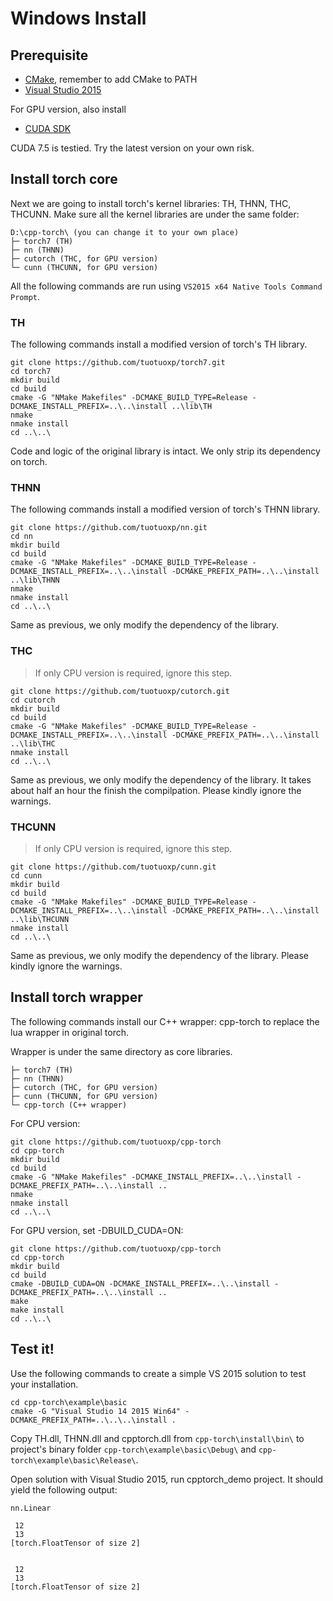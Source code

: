 # Windows Install
## Prerequisite
- [CMake](https://cmake.org/), remember to add CMake to PATH
- [Visual Studio 2015](https://www.visualstudio.com/downloads/)

For GPU version, also install
- [CUDA SDK](https://developer.nvidia.com/cuda-75-downloads-archive)

CUDA 7.5 is testied. Try the latest version on your own risk.

## Install torch core
Next we are going to install torch's kernel libraries: TH, THNN, THC, THCUNN. Make sure all the kernel libraries are under the same folder:
```
D:\cpp-torch\ (you can change it to your own place)
├─ torch7 (TH)
├─ nn (THNN)
├─ cutorch (THC, for GPU version)
└─ cunn (THCUNN, for GPU version)
```
All the following commands are run using `VS2015 x64 Native Tools Command Prompt`.

### TH
The following commands install a modified version of torch's TH library.
```
git clone https://github.com/tuotuoxp/torch7.git
cd torch7
mkdir build
cd build
cmake -G "NMake Makefiles" -DCMAKE_BUILD_TYPE=Release -DCMAKE_INSTALL_PREFIX=..\..\install ..\lib\TH
nmake
nmake install
cd ..\..\
```
Code and logic of the original library is intact. We only strip its dependency on torch.

### THNN
The following commands install a modified version of torch's THNN library.
```
git clone https://github.com/tuotuoxp/nn.git
cd nn
mkdir build
cd build
cmake -G "NMake Makefiles" -DCMAKE_BUILD_TYPE=Release -DCMAKE_INSTALL_PREFIX=..\..\install -DCMAKE_PREFIX_PATH=..\..\install ..\lib\THNN
nmake
nmake install
cd ..\..\
```
Same as previous, we only modify the dependency of the library.

### THC
> If only CPU version is required, ignore this step.

```
git clone https://github.com/tuotuoxp/cutorch.git
cd cutorch
mkdir build
cd build
cmake -G "NMake Makefiles" -DCMAKE_BUILD_TYPE=Release -DCMAKE_INSTALL_PREFIX=..\..\install -DCMAKE_PREFIX_PATH=..\..\install ..\lib\THC
nmake install
cd ..\..\
```
Same as previous, we only modify the dependency of the library. It takes about half an hour the finish the compilpation. Please kindly ignore the warnings.

### THCUNN
> If only CPU version is required, ignore this step.

```
git clone https://github.com/tuotuoxp/cunn.git
cd cunn
mkdir build
cd build
cmake -G "NMake Makefiles" -DCMAKE_BUILD_TYPE=Release -DCMAKE_INSTALL_PREFIX=..\..\install -DCMAKE_PREFIX_PATH=..\..\install ..\lib\THCUNN
nmake install
cd ..\..\
```
Same as previous, we only modify the dependency of the library. Please kindly ignore the warnings.

## Install torch wrapper
The following commands install our C++ wrapper: cpp-torch to replace the lua wrapper in original torch.

Wrapper is under the same directory as core libraries.
```
├─ torch7 (TH)
├─ nn (THNN)
├─ cutorch (THC, for GPU version)
├─ cunn (THCUNN, for GPU version)
└─ cpp-torch (C++ wrapper)
```

For CPU version:
```
git clone https://github.com/tuotuoxp/cpp-torch
cd cpp-torch
mkdir build
cd build
cmake -G "NMake Makefiles" -DCMAKE_INSTALL_PREFIX=..\..\install -DCMAKE_PREFIX_PATH=..\..\install ..
nmake
nmake install
cd ..\..\
```

For GPU version, set -DBUILD_CUDA=ON:
```
git clone https://github.com/tuotuoxp/cpp-torch
cd cpp-torch
mkdir build
cd build
cmake -DBUILD_CUDA=ON -DCMAKE_INSTALL_PREFIX=..\..\install -DCMAKE_PREFIX_PATH=..\..\install ..
make
make install
cd ..\..\
```

## Test it!
Use the following commands to create a simple VS 2015 solution to test your installation.
```
cd cpp-torch\example\basic
cmake -G "Visual Studio 14 2015 Win64" -DCMAKE_PREFIX_PATH=..\..\..\install .
```

Copy TH.dll, THNN.dll and cpptorch.dll from `cpp-torch\install\bin\` to project's binary folder `cpp-torch\example\basic\Debug\` and `cpp-torch\example\basic\Release\`.

Open solution with Visual Studio 2015, run cpptorch_demo project. It should yield the following output:
```
nn.Linear

 12
 13
[torch.FloatTensor of size 2]


 12
 13
[torch.FloatTensor of size 2]
```